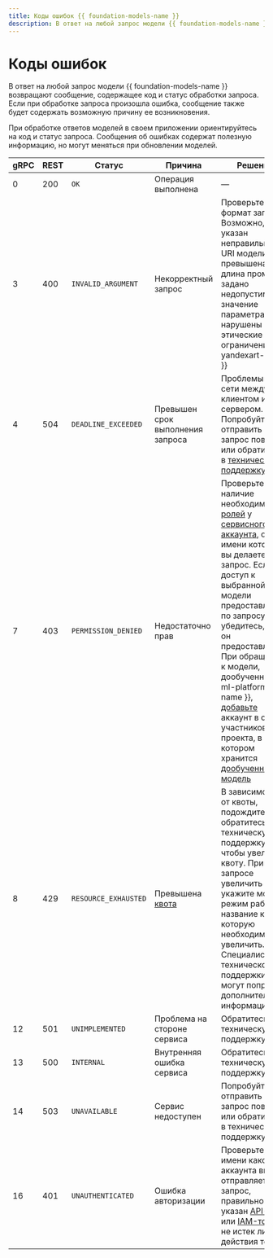 ```yaml
---
title: Коды ошибок {{ foundation-models-name }}
description: В ответ на любой запрос модели {{ foundation-models-name }} возвращают сообщение, содержащее код и статус обработки запроса. Если при обработке запроса произошла ошибка, сообщение также будет содержать возможную приничу ее возникновения.
---
```


# Коды ошибок

В ответ на любой запрос модели {{ foundation-models-name }} возвращают сообщение, содержащее код и статус обработки запроса. Если при обработке запроса произошла ошибка, сообщение также будет содержать возможную причину ее возникновения.

При обработке ответов моделей в своем приложении ориентируйтесь на код и статус запроса. Сообщения об ошибках содержат полезную информацию, но могут меняться при обновлении моделей.

| gRPC | REST | Статус | Причина | Решение |
|---|---|---|---|---|
| 0 | 200 | `OK` | Операция выполнена | — |
| 3 | 400 | `INVALID_ARGUMENT` | Некорректный запрос | Проверьте формат запроса. Возможно, указан неправильный URI модели, превышена длина промта, задано недопустимое значение параметра или нарушены этические ограничения {{ yandexart-name }} |
| 4 | 504 | `DEADLINE_EXCEEDED` | Превышен срок выполнения запроса | Проблемы в сети между клиентом и сервером. Попробуйте отправить запрос повторно или обратитесь в [техническую поддержку](../../support/overview.md) |
| 7 | 403 | `PERMISSION_DENIED` | Недостаточно прав | Проверьте наличие необходимых [ролей](../security/index.md) у [сервисного аккаунта](../../iam/concepts/users/service-accounts.md), от имени которого вы делаете запрос. Если доступ к выбранной вами модели предоставляется по запросу, убедитесь, что он предоставлен. При обращении к модели, дообученной в {{ ml-platform-name }}, [добавьте](../../datasphere/operations/projects/add-user.md) аккаунт в список участников проекта, в котором хранится [дообученная модель](../../datasphere/concepts/models/tuned-models.md) |
| 8 | 429 | `RESOURCE_EXHAUSTED` | Превышена [квота](../concepts/limits.md) | В зависимости от квоты, подождите или обратитесь в техническую поддержку, чтобы увеличить квоту. При запросе увеличить квоту укажите модель, режим работы и название квоты, которую необходимо увеличить. Специалисты технической поддержки могут попросить дополнительную информацию |
| 12 | 501 | `UNIMPLEMENTED` | Проблема на стороне сервиса | Обратитесь в техническую поддержку |
| 13 | 500 | `INTERNAL` | Внутренняя ошибка сервиса | Обратитесь в техническую поддержку |
| 14 | 503 | `UNAVAILABLE` | Сервис недоступен | Попробуйте отправить запрос повторно или обратитесь в техническую поддержку |
| 16 | 401 | `UNAUTHENTICATED` | Ошибка авторизации | Проверьте, от имени какого аккаунта вы отправляете запрос, правильно ли указан [API-ключ](../../iam/concepts/authorization/api-key.md) или [IAM-токен](../../iam/concepts/authorization/iam-token.md), и не истек ли срок действия токена |
